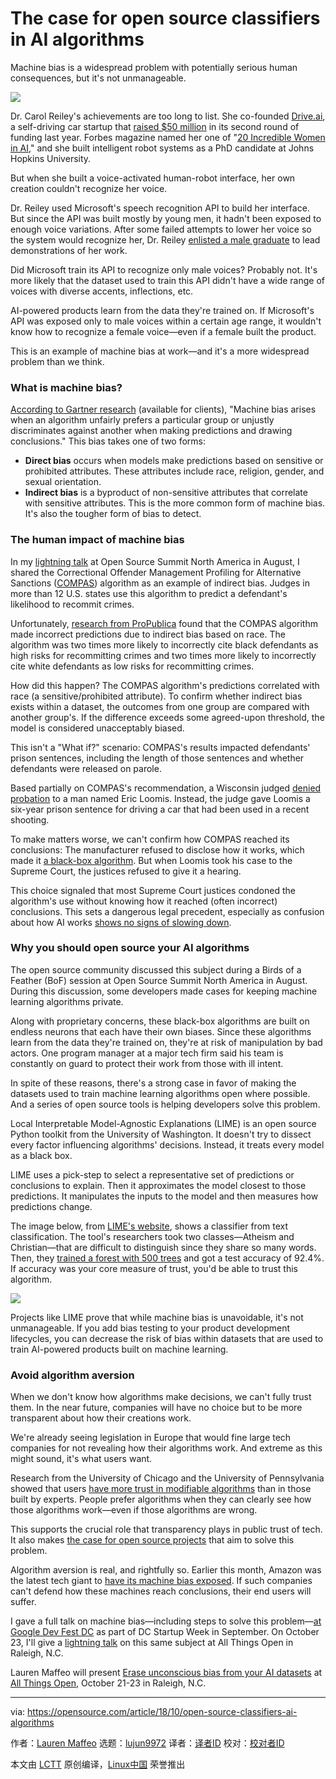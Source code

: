 The case for open source classifiers in AI algorithms
======
Machine bias is a widespread problem with potentially serious human consequences, but it's not unmanageable.

![](https://opensource.com/sites/default/files/styles/image-full-size/public/lead-images/brain_data.png?itok=RH6NA32X)

Dr. Carol Reiley's achievements are too long to list. She co-founded [Drive.ai][1], a self-driving car startup that [raised $50 million][2] in its second round of funding last year. Forbes magazine named her one of "[20 Incredible Women in AI][3]," and she built intelligent robot systems as a PhD candidate at Johns Hopkins University.

But when she built a voice-activated human-robot interface, her own creation couldn't recognize her voice.

Dr. Reiley used Microsoft's speech recognition API to build her interface. But since the API was built mostly by young men, it hadn't been exposed to enough voice variations. After some failed attempts to lower her voice so the system would recognize her, Dr. Reiley [enlisted a male graduate][4] to lead demonstrations of her work.

Did Microsoft train its API to recognize only male voices? Probably not. It's more likely that the dataset used to train this API didn't have a wide range of voices with diverse accents, inflections, etc.

AI-powered products learn from the data they're trained on. If Microsoft's API was exposed only to male voices within a certain age range, it wouldn't know how to recognize a female voice—even if a female built the product.

This is an example of machine bias at work—and it's a more widespread problem than we think.

### What is machine bias?

[According to Gartner research][5] (available for clients), "Machine bias arises when an algorithm unfairly prefers a particular group or unjustly discriminates against another when making predictions and drawing conclusions." This bias takes one of two forms:

  * **Direct bias** occurs when models make predictions based on sensitive or prohibited attributes. These attributes include race, religion, gender, and sexual orientation.
  * **Indirect bias** is a byproduct of non-sensitive attributes that correlate with sensitive attributes. This is the more common form of machine bias. It's also the tougher form of bias to detect.



### The human impact of machine bias

In my [lightning talk][6] at Open Source Summit North America in August, I shared the Correctional Offender Management Profiling for Alternative Sanctions ([COMPAS][7]) algorithm as an example of indirect bias. Judges in more than 12 U.S. states use this algorithm to predict a defendant's likelihood to recommit crimes.

Unfortunately, [research from ProPublica][8] found that the COMPAS algorithm made incorrect predictions due to indirect bias based on race. The algorithm was two times more likely to incorrectly cite black defendants as high risks for recommitting crimes and two times more likely to incorrectly cite white defendants as low risks for recommitting crimes.

How did this happen? The COMPAS algorithm's predictions correlated with race (a sensitive/prohibited attribute). To confirm whether indirect bias exists within a dataset, the outcomes from one group are compared with another group's. If the difference exceeds some agreed-upon threshold, the model is considered unacceptably biased.

This isn't a "What if?" scenario: COMPAS's results impacted defendants' prison sentences, including the length of those sentences and whether defendants were released on parole.

Based partially on COMPAS's recommendation, a Wisconsin judged [denied probation][9] to a man named Eric Loomis. Instead, the judge gave Loomis a six-year prison sentence for driving a car that had been used in a recent shooting.

To make matters worse, we can't confirm how COMPAS reached its conclusions: The manufacturer refused to disclose how it works, which made it [a black-box algorithm][10]. But when Loomis took his case to the Supreme Court, the justices refused to give it a hearing.

This choice signaled that most Supreme Court justices condoned the algorithm's use without knowing how it reached (often incorrect) conclusions. This sets a dangerous legal precedent, especially as confusion about how AI works [shows no signs of slowing down][11].

### Why you should open source your AI algorithms

The open source community discussed this subject during a Birds of a Feather (BoF) session at Open Source Summit North America in August. During this discussion, some developers made cases for keeping machine learning algorithms private.

Along with proprietary concerns, these black-box algorithms are built on endless neurons that each have their own biases. Since these algorithms learn from the data they're trained on, they're at risk of manipulation by bad actors. One program manager at a major tech firm said his team is constantly on guard to protect their work from those with ill intent.

In spite of these reasons, there's a strong case in favor of making the datasets used to train machine learning algorithms open where possible. And a series of open source tools is helping developers solve this problem.

Local Interpretable Model-Agnostic Explanations (LIME) is an open source Python toolkit from the University of Washington. It doesn't try to dissect every factor influencing algorithms' decisions. Instead, it treats every model as a black box.

LIME uses a pick-step to select a representative set of predictions or conclusions to explain. Then it approximates the model closest to those predictions. It manipulates the inputs to the model and then measures how predictions change.

The image below, from [LIME's website][12], shows a classifier from text classification. The tool's researchers took two classes—Atheism and Christian—that are difficult to distinguish since they share so many words. Then, they [trained a forest with 500 trees][13] and got a test accuracy of 92.4%. If accuracy was your core measure of trust, you'd be able to trust this algorithm.

![](https://opensource.com/sites/default/files/uploads/classifier.png)

Projects like LIME prove that while machine bias is unavoidable, it's not unmanageable. If you add bias testing to your product development lifecycles, you can decrease the risk of bias within datasets that are used to train AI-powered products built on machine learning.

### Avoid algorithm aversion

When we don't know how algorithms make decisions, we can't fully trust them. In the near future, companies will have no choice but to be more transparent about how their creations work.

We're already seeing legislation in Europe that would fine large tech companies for not revealing how their algorithms work. And extreme as this might sound, it's what users want.

Research from the University of Chicago and the University of Pennsylvania showed that users [have more trust in modifiable algorithms][14] than in those built by experts. People prefer algorithms when they can clearly see how those algorithms work—even if those algorithms are wrong.

This supports the crucial role that transparency plays in public trust of tech. It also makes [the case for open source projects][15] that aim to solve this problem.

Algorithm aversion is real, and rightfully so. Earlier this month, Amazon was the latest tech giant to [have its machine bias exposed][16]. If such companies can't defend how these machines reach conclusions, their end users will suffer.

I gave a full talk on machine bias—including steps to solve this problem—[at Google Dev Fest DC][17] as part of DC Startup Week in September. On October 23, I'll give a [lightning talk][18] on this same subject at All Things Open in Raleigh, N.C.

Lauren Maffeo will present [Erase unconscious bias from your AI datasets][19] at [All Things Open][20], October 21-23 in Raleigh, N.C.


--------------------------------------------------------------------------------

via: https://opensource.com/article/18/10/open-source-classifiers-ai-algorithms

作者：[Lauren Maffeo][a]
选题：[lujun9972][b]
译者：[译者ID](https://github.com/译者ID)
校对：[校对者ID](https://github.com/校对者ID)

本文由 [LCTT](https://github.com/LCTT/TranslateProject) 原创编译，[Linux中国](https://linux.cn/) 荣誉推出

[a]: https://opensource.com/users/lmaffeo
[b]: https://github.com/lujun9972
[1]: http://Drive.ai
[2]: https://www.reuters.com/article/us-driveai-autonomous-idUSKBN19I2ZD
[3]: https://www.forbes.com/sites/mariyayao/2017/05/18/meet-20-incredible-women-advancing-a-i-research/#1876954026f9
[4]: https://techcrunch.com/2016/11/16/when-bias-in-product-design-means-life-or-death/
[5]: https://www.gartner.com/doc/3889586/control-bias-eliminate-blind-spots
[6]: https://www.youtube.com/watch?v=JtQzdTDv-P4
[7]: https://en.wikipedia.org/wiki/COMPAS_(software)
[8]: https://www.propublica.org/article/how-we-analyzed-the-compas-recidivism-algorithm
[9]: https://www.nytimes.com/2017/10/26/opinion/algorithm-compas-sentencing-bias.html
[10]: https://www.technologyreview.com/s/609338/new-research-aims-to-solve-the-problem-of-ai-bias-in-black-box-algorithms/
[11]: https://www.thenetworkmediagroup.com/blog/ai-the-facts-and-myths-lauren-maffeo-getapp
[12]: https://homes.cs.washington.edu/~marcotcr/blog/lime/
[13]: https://towardsdatascience.com/decision-trees-in-machine-learning-641b9c4e8052
[14]: https://papers.ssrn.com/sol3/papers.cfm?abstract_id=2616787
[15]: https://github.com/mbilalzafar/fair-classification
[16]: https://www.reuters.com/article/us-amazon-com-jobs-automation-insight/amazon-scraps-secret-ai-recruiting-tool-that-showed-bias-against-women-idUSKCN1MK08G
[17]: https://www.facebook.com/DCstartupweek/videos/1919103555059439/?fref=mentions&__xts__%5B0%5D=68.ARD1fVGSdYCHajf8qSryp5g2MoKg4522wZ0KJGIIPJTtw3xulDIkl9A6Vg4BrnbB6BfSX-yl9D5sNMZ4rtZb8rIbBU9ueWA9xXnt6SDv_hPlo_cxIRVS2RUI_O0hYahfNvHvYi8AsCPsDRqiHO4Jt1Ex9VS67uoJ46MXynR1XQB4f5jdGp1UDQ&__tn__=K-R
[18]: https://opensource.com/article/18/10/lightning-talks-all-things-open
[19]: https://opensource.com/article/18/10/lightning-talks-all-things-open#4
[20]: https://allthingsopen.org/
